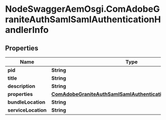 # NodeSwaggerAemOsgi.ComAdobeGraniteAuthSamlSamlAuthenticationHandlerInfo

## Properties
Name | Type | Description | Notes
------------ | ------------- | ------------- | -------------
**pid** | **String** |  | [optional] 
**title** | **String** |  | [optional] 
**description** | **String** |  | [optional] 
**properties** | [**ComAdobeGraniteAuthSamlSamlAuthenticationHandlerProperties**](ComAdobeGraniteAuthSamlSamlAuthenticationHandlerProperties.md) |  | [optional] 
**bundleLocation** | **String** |  | [optional] 
**serviceLocation** | **String** |  | [optional] 


